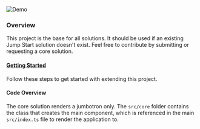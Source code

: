 ![Demo](https://dev.azure.com/gudatta/0b5a858a-1b86-4230-93a6-b7aea3f76bbb/_apis/git/repositories/e28ff7be-0050-4736-b00d-782b7abde1b6/items?path=%2Fdemo.png)

### Overview

This project is the base for all solutions. It should be used if an existing Jump Start solution doesn't exist. Feel free to contribute by submitting or requesting a core solution.

#### [Getting Started](https://dev.azure.com/gudatta/Datta%20Framework/_wiki/wikis/Datta-Framework.wiki/36/Solution-Overview)

Follow these steps to get started with extending this project.

#### Code Overview

The core solution renders a jumbotron only. The `src/core` folder contains the class that creates the main component, which is referenced in the main `src/index.ts` file to render the application to.
